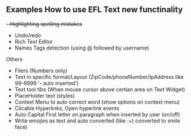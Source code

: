 ## Examples How to use EFL Text new functinality
~~- Highlighting spelling mistakes~~
- Undo/redo
- Rich Text Editor
- Names Tags detection (using @ followed by username)



Others
- Filers (Numbers only)
- Text in specific format/Layout  (ZipCode/phoneNumber/IpAddress like 99-9999 '- auto inserted')
- Text tool tibs (When mouse cursor above certian area on Text Widget)
- PlaceHolder text (styles)
- Context Menu to auto correct word (show options on context menu)
- Clicable Hyperlinks, Open hyperlink events
- Auto Capital First letter on paragraph when inserted by user (on/off)
- Write emojies as text and auto converted (like :+) converted to smile face)
